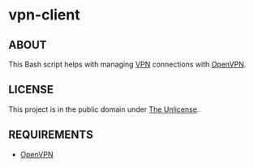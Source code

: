 # vpn-client

## ABOUT

This Bash script helps with managing
[VPN](https://en.wikipedia.org/wiki/Virtual_private_network)
connections with [OpenVPN](https://openvpn.net/).

## LICENSE

This project is in the public domain under [The
Unlicense](https://choosealicense.com/licenses/unlicense/).

## REQUIREMENTS

* [OpenVPN](https://openvpn.net/)

